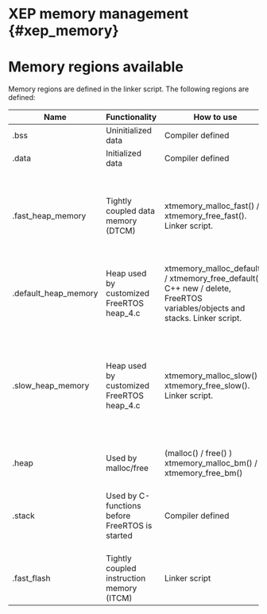 XEP memory management {#xep_memory}
=====================

Memory regions available
========================

Memory regions are defined in the linker script. The following regions are
defined:

 Name                   | Functionality | How to use | Notes
------------------------|------------------------------------|-------|---------
.bss                    | Uninitialized data | Compiler defined| Zeroed in startup before main()
.data                   | Initialized data | Compiler defined | Copied from Flash in startup before main()
.fast_heap_memory       | Tightly coupled data memory (DTCM) | xtmemory_malloc_fast() / xtmemory_free_fast(). Linker script. | Size specified by set up of TCM. Special buffers/variables placed in this region by linker script or variable attributes. If no is TCM available, objects will be allocated in .default_memory.
.default_heap_memory    | Heap used by customized FreeRTOS heap_4.c | xtmemory_malloc_default() / xtmemory_free_default(), C++ new / delete, FreeRTOS variables/objects and stacks. Linker script. | Size specified by "variable" in an included linker script.
.slow_heap_memory       | Heap used by customized FreeRTOS heap_4.c| xtmemory_malloc_slow() / xtmemory_free_slow(). Linker script. | Size specified by "variable" in an included linker script. If "slow" memory is not available, objects will be allocated in .default_memory. The xtmemory_malloc_slow() / xtmemory_free_slow() functions will "fall back" to use xtmemory_malloc() / xtmemory_free().
.heap                   | Used by malloc/free | (malloc() / free() ) xtmemory_malloc_bm() / xtmemory_free_bm() | Size is specified by HEAP_SIZE variable in linker script
.stack                  | Used by C-functions before FreeRTOS is started | Compiler defined | Size is specified by HEAP_SIZE variable in linker script. Will not be used by FreeRTOS tasks or functions/interrupts called from/during FreeRTOS tasks
.fast_flash             |  Tightly coupled instruction memory (ITCM) | Linker script |
